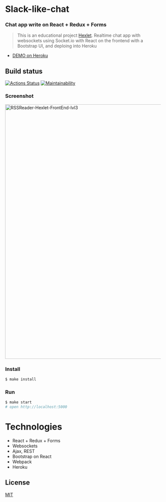 # Slack-like-chat

### Chat app write on React + Redux + Forms

> This is an educational project [Hexlet](https://ru.hexlet.io/pages/about?utm_source=github&utm_medium=link&utm_campaign=webpack-package).
> Realtime chat app with websockets using Socket.io with React on the frontend with a Bootstrap UI, and
> deploing into Heroku

- [DEMO on Heroku](https://afternoon-woodland-62064.herokuapp.com/)

## Build status

[![Actions Status](https://github.com/voitd/frontend-project-lvl4/workflows/slack-like-chat-ci/badge.svg)](https://github.com/voitd/frontend-project-lvl4/actions?query=workflow%3A"slack-like-chat-ci")
[![Maintainability](https://api.codeclimate.com/v1/badges/3e8a891f7c8e7ce9f602/maintainability)](https://codeclimate.com/github/voitd/frontend-project-lvl4/maintainability)

### Screenshot

<img width="820" alt="RSSReader-Hexlet-FrontEnd-lvl3" src="#">

### Install

```sh
$ make install
```

### Run

```sh
$ make start
# open http://localhost:5000
```

# Technologies

- React + Redux + Forms
- Websockets
- Ajax, REST
- Bootstrap on React
- Webpack
- Heroku

## License

[MIT](https://choosealicense.com/licenses/mit/)
